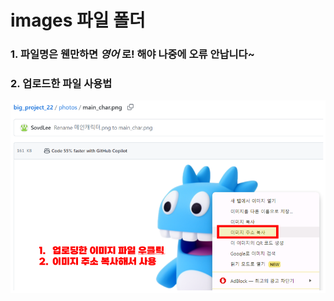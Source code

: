 # images 파일 폴더
### 1. 파일명은 웬만하면 *영어* 로! 해야 나중에 오류 안납니다~
### 2. 업로드한 파일 사용법
![이미지 설명](https://github.com/SovdLee/final/blob/main/image_Readme.png?raw=true)
